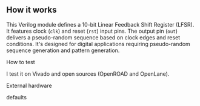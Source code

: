 <!---

This file is used to generate your project datasheet. Please fill in the information below and delete any unused
sections.

You can also include images in this folder and reference them in the markdown. Each image must be less than
512 kb in size, and the combined size of all images must be less than 1 MB.
-->

## How it works

This Verilog module defines a 10-bit Linear Feedback Shift Register (LFSR). It features clock (`clk`) and reset (`rst`) input pins. The output pin (`out`) delivers a pseudo-random sequence based on clock edges and reset conditions. It's designed for digital applications requiring pseudo-random sequence generation and pattern generation.

How to test

I test it on Vivado and open sources (OpenROAD and OpenLane). 

External hardware

defaults  
